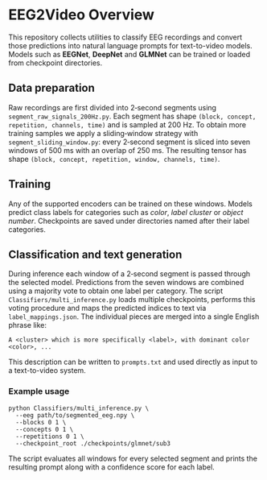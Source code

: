 # EEG2Video Overview

This repository collects utilities to classify EEG recordings and
convert those predictions into natural language prompts for text-to-video models.
Models such as **EEGNet**, **DeepNet** and **GLMNet** can be trained or loaded from
checkpoint directories.

## Data preparation

Raw recordings are first divided into 2‑second segments using
`segment_raw_signals_200Hz.py`.  Each segment has shape `(block, concept,
repetition, channels, time)` and is sampled at 200 Hz.  To obtain more training
samples we apply a sliding‑window strategy with
`segment_sliding_window.py`: every 2‑second segment is sliced into seven
windows of 500 ms with an overlap of 250 ms.
The resulting tensor has shape `(block, concept, repetition, window, channels,
time)`.

## Training

Any of the supported encoders can be trained on these windows.  Models predict
class labels for categories such as *color*, *label cluster* or *object number*.
Checkpoints are saved under directories named after their label categories.

## Classification and text generation

During inference each window of a 2‑second segment is passed through the
selected model.  Predictions from the seven windows are combined using a
majority vote to obtain one label per category.  The script
`Classifiers/multi_inference.py` loads multiple checkpoints, performs this voting
procedure and maps the predicted indices to text via
`label_mappings.json`.  The individual pieces are merged into a single English
phrase like:

```
A <cluster> which is more specifically <label>, with dominant color <color>, ...
```

This description can be written to `prompts.txt` and used directly as input to a
text-to-video system.

### Example usage

```
python Classifiers/multi_inference.py \
  --eeg path/to/segmented_eeg.npy \
  --blocks 0 1 \
  --concepts 0 1 \
  --repetitions 0 1 \
  --checkpoint_root ./checkpoints/glmnet/sub3
```

The script evaluates all windows for every selected segment and prints the
resulting prompt along with a confidence score for each label.
